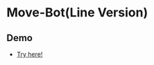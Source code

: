 # Move-Bot(Line Version)

## Demo
- [Try here!](https://console.dialogflow.com/api-client/demo/embedded/9ddb248e-b515-41d3-b754-4f55f8efdcab)